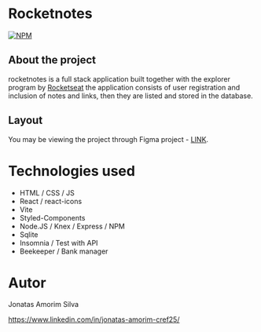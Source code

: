 # Rocketnotes

[![NPM](https://img.shields.io/npm/l/react)](https://github.com/JonatasAS/dsmovie/blob/main/LICENSE) 

## About the project
rocketnotes is a full stack application built together with the explorer program by [Rocketseat](https://www.rocketseat.com "Rocketseat Website")
the application consists of user registration and inclusion of notes and links, then they are listed and stored in the database.

## Layout 
You may be viewing the project through Figma project - [LINK](https://www.figma.com/file/hbBzycZDR4WGSVWyK5aOqV/RocketNotes?node-id=0%3A1 "Figma website"). 

# Technologies used 
- HTML / CSS / JS
- React / react-icons 
- Vite
- Styled-Components
- Node.JS / Knex / Express / NPM
- Sqlite
- Insomnia / Test with API
- Beekeeper / Bank manager

# Autor

Jonatas Amorim Silva

https://www.linkedin.com/in/jonatas-amorim-cref25/
